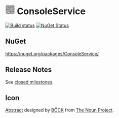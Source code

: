 # <img src="/src/icon.png" height="30px"> ConsoleService

[![Build status](https://ci.appveyor.com/api/projects/status/po3f87h1mr4jnu7n/branch/master?svg=true)](https://ci.appveyor.com/project/SimonCropp/ConsoleService) [![NuGet Status](https://img.shields.io/nuget/v/ConsoleService.svg?cacheSeconds=86400)](https://www.nuget.org/packages/ConsoleService/)


## NuGet

https://nuget.org/packages/ConsoleService/


## Release Notes

See [closed milestones](../../milestones?state=closed).


## Icon

[Abstract](https://thenounproject.com/browse/?i=2703165) designed by [BÖCK](https://thenounproject.com/titaniclast/) from [The Noun Project](https://thenounproject.com).